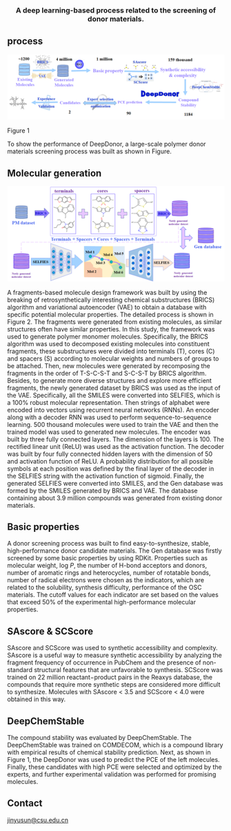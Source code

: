 <h3 align="center">
<p> A deep learning-based process related to the screening of donor materials.
<br></h3>



## process

![process](https://github.com/JinYSun/DeepDonor/blob/main/screen/process.jpg)

Figure 1

To show the performance of DeepDonor, a large-scale polymer donor materials screening process was built as shown in Figure. 



## Molecular generation



![generation](https://github.com/JinYSun/DeepDonor/blob/main/screen/generation.jpg)

A fragments-based molecule design framework was built by using the breaking of retrosynthetically interesting chemical substructures (BRICS) algorithm and variational autoencoder (VAE) to obtain a database with specific potential molecular properties. The detailed process is shown in Figure 2. The fragments were generated from existing molecules, as similar structures often have similar properties. In this study, the framework was used to generate polymer monomer molecules. Specifically, the BRICS algorithm  was used to decomposed existing molecules into constituent fragments, these substructures were divided into terminals (T), cores (C) and spacers (S) according to molecular weights and numbers of groups to be attached. Then, new molecules were generated by recomposing the fragments in the order of T-S-C-S-T and S-C-S-T by BRICS algorithm. Besides, to generate more diverse structures and explore more efficient fragments, the newly generated dataset by BRICS was used as the input of the VAE. Specifically, all the SMILES were converted into SELFIES, which is a 100% robust molecular representation. Then strings of alphabet were encoded into vectors using recurrent neural networks (RNNs). An encoder along with a decoder RNN was used to perform sequence-to-sequence learning. 500 thousand molecules were used to train the VAE and then the trained model was used to generated new molecules. The encoder was built by three fully connected layers. The dimension of the layers is 100. The rectified linear unit (ReLU) was used as the activation function. The decoder was built by four fully connected hidden layers with the dimension of 50 and activation function of ReLU. A probability distribution for all possible symbols at each position was defined by the final layer of the decoder in the SELFIES string with the activation function of sigmoid. Finally, the generated SELFIES were converted into SMILES, and the Gen database was formed by the SMILES generated by BRICS and VAE. The database containing about 3.9 million compounds was generated from existing donor materials.

## Basic properties

A donor screening process was built to find easy-to-synthesize, stable, high-performance donor candidate materials. The Gen database was firstly screened by some basic properties by using RDKit. Properties such as molecular weight, log *P*, the number of H-bond acceptors and donors, number of aromatic rings and heterocycles, number of rotatable bonds, number of radical electrons were chosen as the indicators, which are related to the solubility, synthesis difficulty, performance of the OSC materials. The cutoff values for each indicator are set based on the values that exceed 50% of the experimental high-performance molecular properties. 



## SAscore & SCScore

SAscore  and SCScore was used to synthetic accessibility and complexity. SAscore is a useful way to measure synthetic accessibility by analyzing the fragment frequency of occurrence in PubChem and the presence of non-standard structural features that are unfavorable to synthesis. SCScore was trained on 22 million reactant−product pairs in the Reaxys database, the compounds that require more synthetic steps are considered more difficult to synthesize. Molecules with SAscore < 3.5 and SCScore < 4.0 were obtained in this way. 



## **DeepChemStable**

The compound stability was evaluated by DeepChemStable. The DeepChemStable was trained on COMDECOM, which is a compound library with empirical results of chemical stability prediction. Next, as shown in Figure 1, the DeepDonor was used to predict the PCE of the left molecules. Finally, these candidates with high PCE were selected and optimized by the experts, and further experimental validation was performed for promising molecules.                



## Contact

jinyusun@csu.edu.cn
